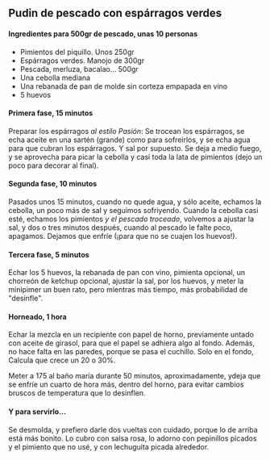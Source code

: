 ## Pudin de pescado con espárragos verdes

#### Ingredientes para 500gr de pescado, unas 10 personas

* Pimientos del piquillo. Unos 250gr
* Espárragos verdes. Manojo de 300gr
* Pescada, merluza, bacalao... 500gr
* Una cebolla mediana
* Una rebanada de pan de molde sin corteza empapada en vino
* 5 huevos 

#### Primera fase, 15 minutos

Preparar los espárragos _al estilo Pasión_: Se trocean los espárragos, se echa aceite en una sartén (grande) como para sofreirlos, y se echa agua para que cubran los espárragos. Y sal por supuesto. Se deja a medio fuego, y se aprovecha para picar la cebolla y casi toda la lata de pimientos (dejo un poco para decorar al final).

#### Segunda fase, 10 minutos

Pasados unos 15 minutos, cuando no quede agua, y sólo aceite, echamos la cebolla, un poco más de sal y seguimos sofriyendo. Cuando la cebolla casi esté, echamos los pimientos *y el pescado troceado*, volvemos a ajustar la sal, y dos o tres minutos después, cuando al pescado le falte poco, apagamos. Dejamos que enfríe (¡para que no se cuajen los huevos!).

#### Tercera fase, 5 minutos

Echar los 5 huevos, la rebanada de pan con vino, pimienta opcional, un chorreón de ketchup opcional, ajustar la sal, por los huevos, y meter la minipimer un buen rato, pero mientras más tiempo, más probabilidad de "desinfle". 

#### Horneado, 1 hora

Echar la mezcla en un recipiente con papel de horno, previamente untado con aceite de girasol, para que el papel se adhiera algo al fondo. Además, no hace falta en las paredes, porque se pasa el cuchillo. Solo en el fondo, Calcula que crece un 20 o 30%.

Meter a 175 al baño maría durante 50 minutos, aproximadamente, ydeja que se enfríe un cuarto de hora más, dentro del horno, para evitar cambios bruscos de temperatura que lo desinflen. 

#### Y para servirlo...

Se desmolda, y prefiero darle dos vueltas con cuidado, porque lo de arriba está más bonito. Lo cubro con salsa rosa, lo adorno con pepinillos picados y el pimiento que no usé, y con lechuguita picada alrededor. 